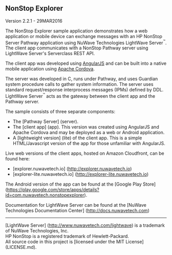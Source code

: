 NonStop Explorer
---
Version 2.2.1 - 29MAR2016

The NonStop Explorer sample application demonstrates how a web application or mobile device can exchange
messages with an HP NonStop Server Pathway application using NuWave Technologies LightWave
Server<sup>&trade;</sup>. The client app communicates with a NonStop Pathway server using LightWave
Server's Serverclass REST API.

The client app was developed using [AngularJS](http://angularjs.org/) and can be built into a native mobile application
using [Apache Cordova](http://cordova.apache.org/).

The server was developed in C, runs under Pathway, and uses Guardian system procedure calls to
gather system information. The server uses standard request/response interprocess messages (IPMs)
defined by DDL. LightWave Server<sup>&trade;</sup> acts as the gateway between the client
app and the Pathway server.

The sample consists of three separate components:

* The [Pathway Server] (server).
* The [client app] (app). This version was created using AngularJS and Apache Cordova and may be deployed as a web
or Android application.
* A [lightweight version] (lite) of the client app. This is a simple HTML/Javascript version
of the app for those unfamiliar with AngularJS.

Live web versions of the client apps, hosted on Amazon Cloudfront, can be found here:

* [explorer.nuwavetech.io] (http://explorer.nuwavetech.io)
* [explorer-lite.nuwavetech.io] (http://explorer-lite.nuwavetech.io)

The Android version of the app can be found at the [Google Play Store] (https://play.google.com/store/apps/details?id=com.nuwavetech.nonstopexplorer).

Documentation for LightWave Server can be found at the [NuWave Technologies Documentation Center] (http://docs.nuwavetech.com)
<hr>

[LightWave Server] (http://www.nuwavetech.com/lightwave) is a trademark of NuWave Technologies, Inc.<br>
HP NonStop is a registered trademark of Hewlett-Packard.<br>
All source code in this project is [licensed under the MIT License] (LICENSE.md).